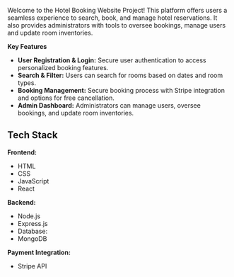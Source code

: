 Welcome to the Hotel Booking Website Project! This platform offers users a seamless experience to search, book, and manage hotel reservations. It also provides administrators with tools to oversee bookings, manage users and update room inventories.

**Key Features**
- **User Registration & Login:** Secure user authentication to access personalized booking features.
- **Search & Filter:** Users can search for rooms based on dates and room types.
- **Booking Management:** Secure booking process with Stripe integration and options for free cancellation.
- **Admin Dashboard:** Administrators can manage users, oversee bookings, and update room inventories.

## **Tech Stack**

**Frontend:**
- HTML
- CSS
- JavaScript
- React

**Backend:**
- Node.js
- Express.js
- Database:
- MongoDB

**Payment Integration:**
- Stripe API
